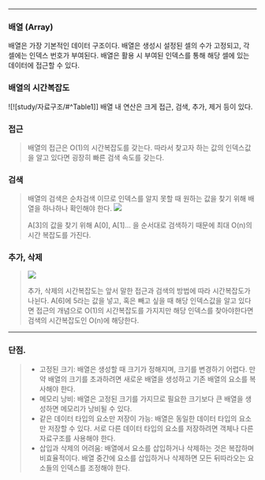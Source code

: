 
---

### 배열 (Array)

배열은 가장 기본적인 데이터 구조이다. 배열은 생성시 설정된 셀의 수가 고정되고, 각 셀에는 인덱스 번호가 부여된다. 배열은 활용 시 부여된 인덱스를 통해 해당 셀에 있는 데이터에 접근할 수 있다.

### 배열의 시간복잡도

![![study/자료구조/#^Table1]]
배열 내 연산은 크게 접근, 검색, 추가, 제거 등이 있다.


### 접근

>   
>   배열의 접근은 O(1)의 시간복잡도를 갖는다. 따라서 찾고자 하는 값의 인덱스값을 알고 있다면 굉장히 
>   빠른 검색 속도를 갖는다.
>   

### 검색

>   
>   배열의 검색은 순차검색 이므로 인덱스를 알지 못할 때 원하는 값을 찾기 위해 배열을 하나하나 확인해야 한다.
>   ![](https://i.imgur.com/HI7Xtlh.png)
>   
>   A[3]의 값을 찾기 위해 A[0], A[1]... 을 순서대로 검색하기 때문에 최대 O(n)의 시간 복잡도를 가진다.
>

### 추가, 삭제

>   ![](https://i.imgur.com/H8aQO9I.png)
>
>   추가, 삭제의 시간복잡도는 앞서 말한 접근과 검색의 방법에 따라 시간복잡도가 나뉜다.
>   A[6]에 5라는 값을 넣고, 혹은 빼고 싶을 때 해당 인덱스값을 알고 있다면 접근의 개념으로 O(1)의 
>   시간복잡도를 가지지만 해당 인덱스를 찾아야한다면 검색의 시간복잡도인 O(n)에 해당한다.
>

---

### 단점.

>
>   - 고정된 크기:
>   배열은 생성할 때 크기가 정해지며, 크기를 변경하기 어렵다. 만약 배열의 크기를 초과하려면 새로운 배열을 생성하고 기존 배열의 요소를 복사해야 한다.
>   - 메모리 낭비:
>   배열은 고정된 크기를 가지므로 필요한 크기보다 큰 배열을 생성하면 메모리가 낭비될 수 있다.
>   - 같은 데이터 타입의 요소만 저장이 가능:
>   배열은 동일한 데이터 타입의 요소만 저장할 수 있다. 서로 다른 데이터 타입의 요소를 저장하려면 객체나 다른 자료구조를 사용해야 한다.
>   - 삽입과 삭제의 어려움:
>   배열에서 요소를 삽입하거나 삭제하는 것은 복잡하며 비효율적이다. 배열 중간에 요소를 삽입하거나 삭제하면 모든 뒤따라오는 요소들의 인덱스를 조정해야 한다.
>   

